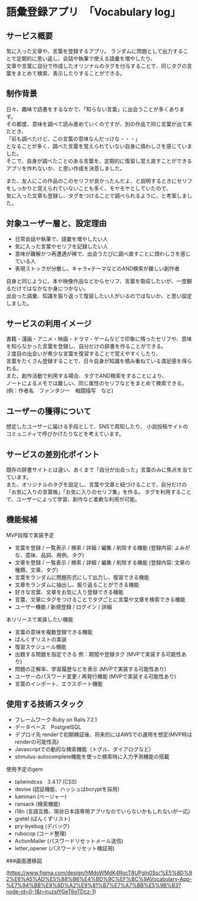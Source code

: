 # 語彙登録アプリ　「Vocabulary log」 


## サービス概要
気に入った文章や、言葉を登録するアプリ。
ランダムに問題として出力することで定期的に思い返し、会話や執筆で使える語彙を増やしたり、    
文章や言葉に自分で作成したオリジナルのタグを付与することで、同じタグの言葉をまとめて検索、表示したりすることができる。


## 制作背景
日々、趣味で読書をするなかで、「知らない言葉」に出会うことが多くあります。  
その都度、意味を調べて読み進めていくのですが、別の作品で同じ言葉が出て来たとき、  
「前も調べたけど、この言葉の意味なんだっけな・・・」  
となることが多く、調べた言葉を覚えられていない自身に煩わしさを感じていました。  
そこで、自身が調べたことのある言葉を、定期的に復習し覚え直すことができるアプリを作れないか、と思い作成を決意しました。


また、友人にこの作品のこのセリフが良かったんだよ、と説明するときにセリフをしっかりと覚えられていないことも多く、モヤモヤとしていたので、  
気に入った文章も登録し、タグをつけることで調べられるように、と考案しました。

## 対象ユーザー層と、設定理由
* 日常会話や執筆で、語彙を増やしたい人  
* 気に入った言葉やセリフを記録したい人
* 意味が難解かつ再遭遇が稀で、出会うたびに調べ直すことに煩わしさを感じている人
* 表現ストックが分散し、キャラ×テーマなどのAND検索が難しい創作者

自身と同じように、本や映像作品などからセリフ、言葉を吸収したいが、一度観るだけではなかなか身につかない。  
出会った語彙、知識を振り返って復習したい人がいるのではないか、と思い設定しました。

## サービスの利用イメージ
書籍・漫画・アニメ・映画・ドラマ・ゲームなどで印象に残ったセリフや、意味を知らなかった言葉を登録し、自分だけの辞書を作ることができる。  
２度目の出会いが希少な言葉を復習することで覚えやすくしたり、  
言葉をたくさん登録することで、日々自身が知識を積み重ねている満足感を得られる。  
また、創作活動で利用する場合、タグでAND検索をすることにより、  
ノートによるメモでは難しい、同じ属性のセリフなどをまとめて検索できる。 
(例：作者名　ファンタジー　戦闘描写　など)  

## ユーザーの獲得について
想定したユーザーに届ける手段として、SNSで周知したり、
小説投稿サイトのコミュニティで呼びかけたりなどを考えています。

## サービスの差別化ポイント
既存の辞書サイトとは違い、あくまで「自分が出会った」言葉のみに焦点を当てています。  
また、オリジナルのタグを設定し、言葉や文章と紐づけることで、自分だけの「お気に入りの言葉帳」「お気に入りのセリフ集」を作る。
タグを利用することで、ユーザーによって学習、創作など柔軟な利用が可能。

## 機能候補
MVP段階で実装予定
* 言葉を登録 / 一覧表示 / 検索 / 詳細 / 編集 / 削除する機能 (登録内容: よみがな、意味、品詞、用例、タグ)  
* 文章を登録 / 一覧表示 / 検索 / 詳細 / 編集 / 削除する機能 (登録内容: 文章の種類、文章、タグ)
* 言葉をランダムに問題形式にして出力し、復習できる機能  
* 文章をランダムに抽出し、振り返ることができる機能  
* 好きな言葉、文章をお気に入り登録できる機能  
* 言葉、文章にタグをつけることでタグごとに言葉や文章を検索できる機能  
* ユーザー機能 / 新規登録 / ログイン / 詳細  
  
本リリースで実装したい機能

* 言葉の意味を複数登録できる機能  
* ぱんくずリストの実装  
* 復習スケジュール機能  
* 出題する問題を指定できる 例：期間や登録タグ (MVPで実装する可能性あり)  
* 問題の正解率、学習履歴などを表示 (MVPで実装する可能性あり)  
* ユーザーのパスワード変更 / 再発行機能 (MVPで実装する可能性あり) 
* 言葉のインポート、エクスポート機能  

## 使用する技術スタック
* フレームワーク Ruby on Rails 7.2.1
* データベース　PostgrelSQL
* デプロイ先 renderで初期検証後、将来的にはAWSでの運用を想定(MVP時はrenderの可能性高)
* Javascriptでの動的な検索機能（トグル、ダイアログなど）
* stimulus-autocomplete機能を使った検索時に入力予測機能の搭載 
  
使用予定のgem
* tailwindcss　3.4.17 (CSS)  
* devise (認証機能、ハッシュはbcryptを採用)  
* kaminari (ページャー)  
* ransack (検索機能)  
* i18n (言語互換、現状日本語専用アプリなのでいらないかもしれないが一応)  
* gretel (ぱんくずリスト)  
* pry-byebug (デバッグ)  
* rubocop (コード整理)  
* ActionMailer (パスワードリセットメール送信)
* letter_opener (パスワードリセット検証用)

###画面遷移図

(https://www.figma.com/design/hMdoWMdK4RocT8UPgln0So/%E5%8D%92%E6%A5%AD%E5%88%B6%E4%BD%9C%EF%BC%9AVocabulary-App-%E7%94%BB%E9%9D%A2%E9%81%B7%E7%A7%BB%E5%9B%B3?node-id=0-1&t=jruzslYGeT6oTDcz-1)

